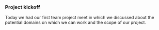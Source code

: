 ### Project kickoff ###

Today we had our first team project meet in which we discussed about the potential domains on which we can work and the scope
of our project. 
